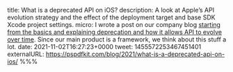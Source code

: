 title: What is a deprecated API on iOS?
description: A look at Apple’s API evolution strategy and the effect of the deployment target and base SDK Xcode project settings.
micro: I wrote a post on our company blog [starting from the basics and explaining deprecation and how it allows API to evolve over time](). Since our main product is a framework, we think about this stuff a lot.
date: 2021-11-02T16:27:23+0000
tweet: 1455572253467451401
externalURL: https://pspdfkit.com/blog/2021/what-is-a-deprecated-api-on-ios/
%%%
